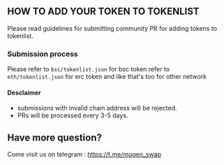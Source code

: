 ## HOW TO ADD YOUR TOKEN TO TOKENLIST
Please read guidelines for submitting community PR for adding tokens to tokenlist.

### Submission process
Please refer to `bsc/tokenlist.json` for bsc token
refer to `eth/tokenlist.json` for erc token and like that's too for other network

#### Desclaimer
- submissions with invalid chain address will be rejected. 
- PRs will be processed every 3-5 days. 

## Have more question?
Come visit us on telegram : https://t.me/mugen_swap
